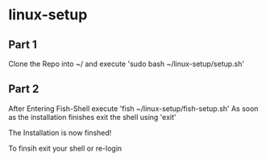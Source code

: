 # linux-setup
## Part 1
Clone the Repo into ~/ and execute 'sudo bash ~/linux-setup/setup.sh'

## Part 2
After Entering Fish-Shell execute 'fish ~/linux-setup/fish-setup.sh'
As soon as the installation finishes exit the shell using 'exit'



The Installation is now finshed!

To finsih exit your shell or re-login
